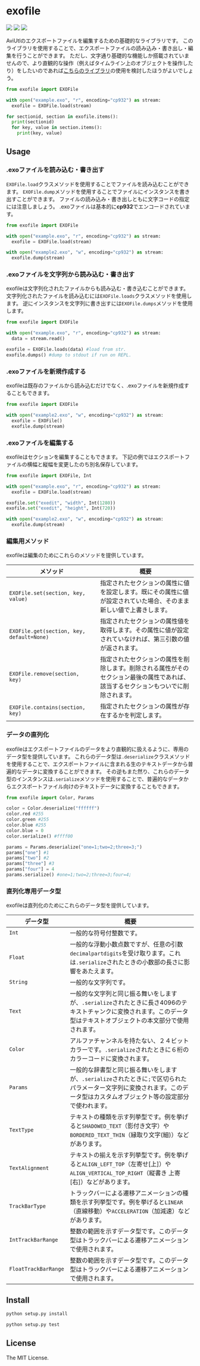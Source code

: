 
# exofile

![](https://img.shields.io/badge/version-0.10.0-gray)
![](https://img.shields.io/badge/python-3.10-blue)
![](https://img.shields.io/github/license/tikubonn/exofile)

AviUtlのエクスポートファイルを編集するための基礎的なライブラリです。
このライブラリを使用することで、エクスポートファイルの読み込み・書き出し・編集を行うことができます。
ただし、文字通り基礎的な機能しか搭載されていませんので、より直観的な操作（例えばタイムライン上のオブジェクトを操作したり）をしたいのであれば[こちらのライブラリ](https://github.com/tikubonn/exolib)の使用を検討したほうがよいでしょう。

```python
from exofile import EXOFile 

with open("example.exo", "r", encoding="cp932") as stream:
  exofile = EXOFile.load(stream)

for sectionid, section in exofile.items():
  print(sectionid)
  for key, value in section.items():
    print(key, value)
```

## Usage 

### .exoファイルを読み込む・書き出す

`EXOFile.load`クラスメソッドを使用することでファイルを読み込むことができます。
`EXOFile.dump`メソッドを使用することでファイルにインスタンスを書き出すことができます。
ファイルの読み込み・書き出しともに文字コードの指定には注意しましょう。
.exoファイルは基本的に**cp932**でエンコードされています。

```python
from exofile import EXOFile

with open("example.exo", "r", encoding="cp932") as stream:
  exofile = EXOFile.load(stream)

with open("example2.exo", "w", encoding="cp932") as stream:
  exofile.dump(stream)
```

### .exoファイルを文字列から読み込む・書き出す

exofileは文字列化されたファイルからも読み込む・書き込むことができます。
文字列化されたファイルを読み込むには`EXOFile.loads`クラスメソッドを使用します。
逆にインスタンスを文字列に書き出すには`EXOFile.dumps`メソッドを使用します。

```python
from exofile import EXOFile

with open("example.exo", "r", encoding="cp932") as stream:
  data = stream.read()

exofile = EXOFile.loads(data) #load from str.
exofile.dumps() #dump to stdout if run on REPL.
```

### .exoファイルを新規作成する

exofileは既存のファイルから読み込むだけでなく、.exoファイルを新規作成することもできます。

```python
from exofile import EXOFile

with open("example2.exo", "w", encoding="cp932") as stream:
  exofile = EXOFile()
  exofile.dump(stream)
```

### .exoファイルを編集する

exofileはセクションを編集することもできます。
下記の例ではエクスポートファイルの横幅と縦幅を変更したのち別名保存しています。

```python
from exofile import EXOFile, Int

with open("example.exo", "r", encoding="cp932") as stream:
  exofile = EXOFile.load(stream)

exofile.set("exedit", "width", Int(1280))
exofile.set("exedit", "height", Int(720))

with open("example2.exo", "w", encoding="cp932") as stream:
  exofile.dump(stream)
```

### 編集用メソッド

exofileは編集のためにこれらのメソッドを提供しています。

| メソッド | 概要 | 
| ---- | ---- | 
| `EXOFile.set(section, key, value)`        | 指定されたセクションの属性に値を設定します。既にその属性に値が設定されていた場合、そのまま新しい値で上書きします。 | 
| `EXOFile.get(section, key, default=None)` | 指定されたセクションの属性値を取得します。その属性に値が設定されていなければ、第三引数の値が返されます。 | 
| `EXOFile.remove(section, key)`            | 指定されたセクションの属性を削除します。削除される属性がそのセクション最後の属性であれば、該当するセクションもついでに削除されます。 | 
| `EXOFile.contains(section, key)`          | 指定されたセクションの属性が存在するかを判定します。 | 

### データの直列化

exofileはエクスポートファイルのデータをより直観的に扱えるように、専用のデータ型を提供しています。
これらのデータ型は`.deserialize`クラスメソッドを使用することで、エクスポートファイルに含まれる生のテキストデータから普遍的なデータに変換することができます。
その逆もまた然り、これらのデータ型のインスタンスは`.serialize`メソッドを使用することで、普遍的なデータからエクスポートファイル向けのテキストデータに変換することもできます。

```python
from exofile import Color, Params

color = Color.deserialize("ffffff")
color.red #255 
color.green #255 
color.blue #255 
color.blue = 0
color.serialize() #ffff00

params = Params.deserialize("one=1;two=2;three=3;")
params["one"] #1
params["two"] #2
params["three"] #3
params["four"] = 4
params.serialize() #one=1;two=2;three=3;four=4;
```

### 直列化専用データ型

exofileは直列化のためにこれらのデータ型を提供しています。

| データ型 | 概要 |
| ---- | ---- | 
| `Int`                | 一般的な符号付整数です。 | 
| `Float`              | 一般的な浮動小数点数ですが、任意の引数`decimalpartdigits`を受け取ります。これは`.serialize`されたときの小数部の長さに影響をあたえます。 | 
| `String`             | 一般的な文字列です。 | 
| `Text`               | 一般的な文字列と同じ振る舞いをしますが、`.serialize`されたときに長さ4096のテキストチャンクに変換されます。このデータ型はテキストオブジェクトの本文部分で使用されます。 | 
| `Color`              | アルファチャンネルを持たない、２４ビットカラーです。`.serialize`されたときに６桁のカラーコードに変換されます。 | 
| `Params`             | 一般的な辞書型と同じ振る舞いをしますが、`.serialize`されたときに`;`で区切られたパラメーター文字列に変換されます。このデータ型はカスタムオブジェクト等の設定部分で使われます。 | 
| `TextType`           | テキストの種類を示す列挙型です。例を挙げると`SHADOWED_TEXT`（影付き文字）や`BORDERED_TEXT_THIN`（縁取り文字(細)）などがあります。 |
| `TextAlignment`      | テキストの揃えを示す列挙型です。例を挙げると`ALIGN_LEFT_TOP`（左寄せ[上]）や`ALIGN_VERTICAL_TOP_RIGHT`（縦書き 上寄[右]）などがあります。 | 
| `TrackBarType`       | トラックバーによる遷移アニメーションの種類を示す列挙型です。例を挙げると`LINEAR`（直線移動）や`ACCELERATION`（加減速）などがあります。 | 
| `IntTrackBarRange`   | 整数の範囲を示すデータ型です。このデータ型はトラックバーによる遷移アニメーションで使用されます。 | 
| `FloatTrackBarRange` | 整数の範囲を示すデータ型です。このデータ型はトラックバーによる遷移アニメーションで使用されます。 | 

## Install

```python
python setup.py install
```

```python
python setup.py test
```

## License 

The MIT License.
